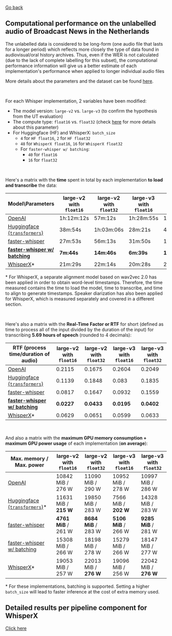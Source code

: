 [Go back](./intro_bn_nl.md)

<h2>Computational performance on the unlabelled audio of Broadcast News in the Netherlands</h2>

The unlabelled data is considered to be long-form (one audio file that lasts for a longer period) which reflects more closely the type of data found in audiovisual/oral history archives. Thus, even if the WER is not calculated (due to the lack of complete labelling for this subset), the computational performance information will give us a better estimate of each implementation's performance when applied to longer individual audio files

More details about the parameters and the dataset can be found [here](./res_labelled.md).

<br>

For each Whisper implementation, 2 variables have been modified:
- The model version: `large-v2` vs. `large-v3` (to confirm the hypothesis from the UT evaluation)
- The compute type: `float16` vs. `float32` (check [here](./res_labelled.md) for more details about this parameter)
- For Huggingface (HF) and WhisperX: `batch_size`
    - `4` for `HF float16`, `2` for `HF float32`
    - `48` for `WhisperX float16`, `16` for `WhisperX float32`
    - For `faster-whisper w/ batching`:
        - `40` for `float16`
        - `16` for `float32`

<br>

Here's a matrix with the **time** spent in total by each implementation **to load and transcribe** the data:

|Model\Parameters|large-v2 with `float16`|large-v2 with `float32`|large-v3 with `float16`|large-v3 with `float32`|
|---|---|---|---|---|
|[OpenAI](https://github.com/openai/whisper)|1h:12m:12s|57m:12s|1h:28m:55s|1h:09m:57s|
|[Huggingface (`transformers`)](https://huggingface.co/openai/whisper-large-v2#long-form-transcription)|38m:54s|1h:03m:06s|28m:21s|49m:05s|
|[faster-whisper](https://github.com/SYSTRAN/faster-whisper/)|27m:53s|56m:13s|31m:50s|1h:02m:38s|
|**[faster-whisper w/ batching](https://github.com/SYSTRAN/faster-whisper/pull/856)**|**7m:44s**|**14m:46s**|**6m:39s**|**13m:43s**|
|[WhisperX](https://github.com/m-bain/whisperX/)*|21m:29s|22m:14s|20m:28s|21m:36s|

\* For WhisperX, a separate alignment model based on wav2vec 2.0 has been applied in order to obtain word-level timestamps. Therefore, the time measured contains the time to load the model, time to transcribe, and time to align to generate timestamps. Speaker diarization has also been applied for WhisperX, which is measured separately and covered in a different section.

<br>

Here's also a matrix with the **Real-Time Factor or RTF** for short (defined as time to process all of the input divided by the duration of the input) for transcribing **5.69 hours of speech** (rounded to 4 decimals):

|RTF (process time/duration of audio)|large-v2 with `float16`|large-v2 with `float32`|large-v3 with `float16`|large-v3 with `float32`|
|---|---|---|---|---|
|[OpenAI](https://github.com/openai/whisper)|0.2115|0.1675|0.2604|0.2049|
|[Huggingface (`transformers`)](https://huggingface.co/openai/whisper-large-v2#long-form-transcription)|0.1139|0.1848|0.083|0.1835|
|[faster-whisper](https://github.com/SYSTRAN/faster-whisper/)|0.0817|0.1647|0.0932|0.1559|
|**[faster-whisper w/ batching](https://github.com/SYSTRAN/faster-whisper/pull/856)**|**0.0227**|**0.0433**|**0.0195**|**0.0402**|
|[WhisperX](https://github.com/m-bain/whisperX/)\*|0.0629|0.0651|0.0599|0.0633|

<br>

And also a matrix with the **maximum GPU memory consumption + maximum GPU power usage** of each implementation (**on average**):

|Max. memory / Max. power|large-v2 with `float16`|large-v2 with `float32`|large-v3 with `float16`|large-v3 with `float32`|
|---|---|---|---|---|
|[OpenAI](https://github.com/openai/whisper)|10842 MiB / 276 W|11090 MiB / 290 W|10952 MiB / 278 W|10997 MiB / 286 W|
|[Huggingface (`transformers`)](https://huggingface.co/openai/whisper-large-v2#long-form-transcription)*|11631 MiB / **215 W**|19850 MiB / 283 W|7566 MiB / **202 W**|14328 MiB / 283 W|
|[faster-whisper](https://github.com/SYSTRAN/faster-whisper/)|**4761 MiB** / 261 W|**8684 MiB** / 283 W|**5106 MiB** / 266 W|**9285 MiB** / 281 W|
|[faster-whisper w/ batching](https://github.com/SYSTRAN/faster-whisper/pull/856)|15308 MiB / 266 W|18198 MiB / 278 W|15279 MiB / 266 W|18147 MiB / 277 W|
|[WhisperX](https://github.com/m-bain/whisperX/)*|19053 MiB / 257 W|22013 MiB / **276 W**|19096 MiB / 256 W|22042 MiB / **276 W**|

\* For these implementations, batching is supported. Setting a higher `batch_size` will lead to faster inference at the cost of extra memory used.

## Detailed results per pipeline component for WhisperX
[Click here](./whisperx.md)

